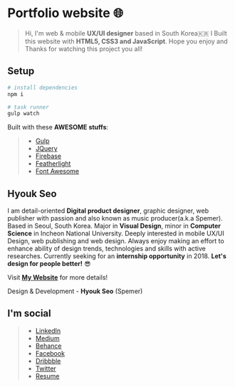 # Portfolio website 🌐

> Hi, I'm web & mobile **UX/UI designer** based in South Korea🇰🇷 I Built this website with **HTML5, CSS3 and JavaScript**. Hope you enjoy and Thanks for watching this project you all!

## Setup

```bash
# install dependencies
npm i

# task runner
gulp watch
```

Built with these **AWESOME stuffs**:

> - [Gulp](https://gulpjs.com/)
> - [JQuery](https://jquery.com/)
> - [Firebase](https://firebase.google.com/)
> - [Featherlight](https://github.com/noelboss/featherlight)
> - [Font Awesome](http://fontawesome.io/)

## Hyouk Seo

I am detail-oriented **Digital product designer**, graphic designer, web publisher with passion and also known as music producer(a.k.a Spemer). Based in Seoul, South Korea. Major in **Visual Design**, minor in **Computer Science** in Incheon National University. Deeply interested in mobile UX/UI Design, web publishing and web design. Always enjoy making an effort to enhance ability of design trends, technologies and skills with active researches. Currently seeking for an **internship opportunity** in 2018. **Let's design for people better!** 😎

Visit **[My Website](https://spemer.com)** for more details!

Design & Development - **Hyouk Seo** (Spemer)

## I'm social

> - [LinkedIn](https://www.linkedin.com/in/hyouk-seo-0b6801122/)
> - [Medium](https://medium.com/@spemer)
> - [Behance](https://behance.net/spemer)
> - [Facebook](https://www.facebook.com/ghsspower)
> - [Dribbble](https://dribbble.com/spemer)
> - [Twitter](https://twitter.com/OfficialSpemer)
> - [Resume](https://docs.google.com/document/d/19k4fNueOGIZrsyS3PaqAeYrAtQdCukjE4LN2vIprKqU/edit?usp=sharing)
